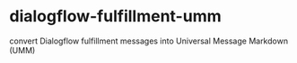 # dialogflow-fulfillment-umm
convert Dialogflow fulfillment messages into Universal Message Markdown (UMM)
